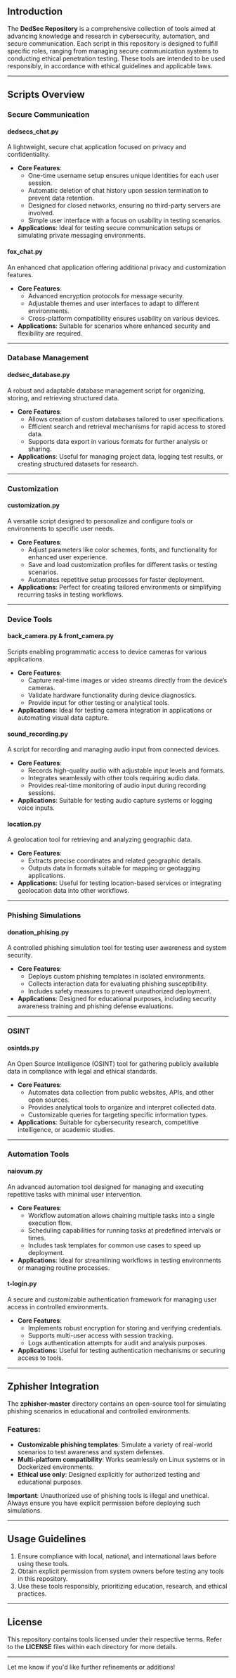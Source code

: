 ## Introduction  
The **DedSec Repository** is a comprehensive collection of tools aimed at advancing knowledge and research in cybersecurity, automation, and secure communication. Each script in this repository is designed to fulfill specific roles, ranging from managing secure communication systems to conducting ethical penetration testing. These tools are intended to be used responsibly, in accordance with ethical guidelines and applicable laws.

---

## Scripts Overview  

### Secure Communication  

#### **dedsecs_chat.py**  
A lightweight, secure chat application focused on privacy and confidentiality.  
- **Core Features**:  
  - One-time username setup ensures unique identities for each user session.  
  - Automatic deletion of chat history upon session termination to prevent data retention.  
  - Designed for closed networks, ensuring no third-party servers are involved.  
  - Simple user interface with a focus on usability in testing scenarios.  
- **Applications**: Ideal for testing secure communication setups or simulating private messaging environments.  

#### **fox_chat.py**  
An enhanced chat application offering additional privacy and customization features.  
- **Core Features**:  
  - Advanced encryption protocols for message security.  
  - Adjustable themes and user interfaces to adapt to different environments.  
  - Cross-platform compatibility ensures usability on various devices.  
- **Applications**: Suitable for scenarios where enhanced security and flexibility are required.  

---

### Database Management  

#### **dedsec_database.py**  
A robust and adaptable database management script for organizing, storing, and retrieving structured data.  
- **Core Features**:  
  - Allows creation of custom databases tailored to user specifications.  
  - Efficient search and retrieval mechanisms for rapid access to stored data.  
  - Supports data export in various formats for further analysis or sharing.  
- **Applications**: Useful for managing project data, logging test results, or creating structured datasets for research.  

---

### Customization  

#### **customization.py**  
A versatile script designed to personalize and configure tools or environments to specific user needs.  
- **Core Features**:  
  - Adjust parameters like color schemes, fonts, and functionality for enhanced user experience.  
  - Save and load customization profiles for different tasks or testing scenarios.  
  - Automates repetitive setup processes for faster deployment.  
- **Applications**: Perfect for creating tailored environments or simplifying recurring tasks in testing workflows.  

---

### Device Tools  

#### **back_camera.py** & **front_camera.py**  
Scripts enabling programmatic access to device cameras for various applications.  
- **Core Features**:  
  - Capture real-time images or video streams directly from the device’s cameras.  
  - Validate hardware functionality during device diagnostics.  
  - Provide input for other testing or analytical tools.  
- **Applications**: Ideal for testing camera integration in applications or automating visual data capture.  

#### **sound_recording.py**  
A script for recording and managing audio input from connected devices.  
- **Core Features**:  
  - Records high-quality audio with adjustable input levels and formats.  
  - Integrates seamlessly with other tools requiring audio data.  
  - Provides real-time monitoring of audio input during recording sessions.  
- **Applications**: Suitable for testing audio capture systems or logging voice inputs.  

#### **location.py**  
A geolocation tool for retrieving and analyzing geographic data.  
- **Core Features**:  
  - Extracts precise coordinates and related geographic details.  
  - Outputs data in formats suitable for mapping or geotagging applications.  
- **Applications**: Useful for testing location-based services or integrating geolocation data into other workflows.  

---

### Phishing Simulations  

#### **donation_phising.py**  
A controlled phishing simulation tool for testing user awareness and system security.  
- **Core Features**:  
  - Deploys custom phishing templates in isolated environments.  
  - Collects interaction data for evaluating phishing susceptibility.  
  - Includes safety measures to prevent unauthorized deployment.  
- **Applications**: Designed for educational purposes, including security awareness training and phishing defense evaluations.  

---

### OSINT  

#### **osintds.py**  
An Open Source Intelligence (OSINT) tool for gathering publicly available data in compliance with legal and ethical standards.  
- **Core Features**:  
  - Automates data collection from public websites, APIs, and other open sources.  
  - Provides analytical tools to organize and interpret collected data.  
  - Customizable queries for targeting specific information types.  
- **Applications**: Suitable for cybersecurity research, competitive intelligence, or academic studies.  

---

### Automation Tools  

#### **naiovum.py**  
An advanced automation tool designed for managing and executing repetitive tasks with minimal user intervention.  
- **Core Features**:  
  - Workflow automation allows chaining multiple tasks into a single execution flow.  
  - Scheduling capabilities for running tasks at predefined intervals or times.  
  - Includes task templates for common use cases to speed up deployment.  
- **Applications**: Ideal for streamlining workflows in testing environments or managing routine processes.  

#### **t-login.py**  
A secure and customizable authentication framework for managing user access in controlled environments.  
- **Core Features**:  
  - Implements robust encryption for storing and verifying credentials.  
  - Supports multi-user access with session tracking.  
  - Logs authentication attempts for audit and analysis purposes.  
- **Applications**: Useful for testing authentication mechanisms or securing access to tools.  

---

## Zphisher Integration  

The **zphisher-master** directory contains an open-source tool for simulating phishing scenarios in educational and controlled environments.  

### Features:  
- **Customizable phishing templates**: Simulate a variety of real-world scenarios to test awareness and system defenses.  
- **Multi-platform compatibility**: Works seamlessly on Linux systems or in Dockerized environments.  
- **Ethical use only**: Designed explicitly for authorized testing and educational purposes.  

**Important**: Unauthorized use of phishing tools is illegal and unethical. Always ensure you have explicit permission before deploying such simulations.  

---

## Usage Guidelines  

1. Ensure compliance with local, national, and international laws before using these tools.  
2. Obtain explicit permission from system owners before testing any tools in this repository.  
3. Use these tools responsibly, prioritizing education, research, and ethical practices.  

---

## License  

This repository contains tools licensed under their respective terms. Refer to the **LICENSE** files within each directory for more details.

---

Let me know if you'd like further refinements or additions!